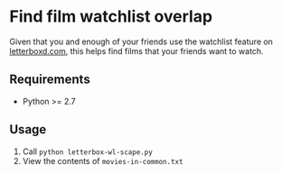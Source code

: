 # Find film watchlist overlap

Given that you and enough of your friends use the watchlist feature on [letterboxd.com](https://letterboxd.com/), this helps find films that your friends want to watch.

## Requirements

* Python >= 2.7

## Usage

1. Call `python letterbox-wl-scape.py`
2. View the contents of `movies-in-common.txt`
